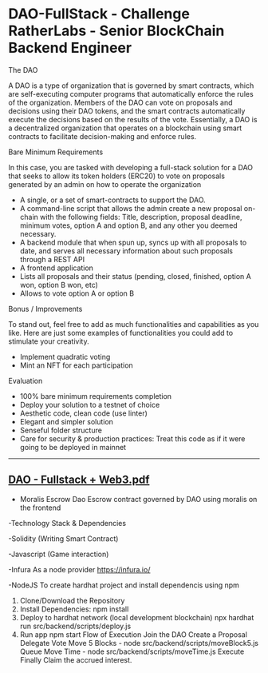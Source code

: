 # DAO-FullStack - Challenge RatherLabs - Senior BlockChain Backend Engineer
The DAO

A DAO is a type of organization that is governed by smart contracts, which are self-executing computer programs that automatically enforce the rules of the organization. 
Members of the DAO can vote on proposals and decisions using their DAO tokens, and the smart contracts automatically execute the decisions based on the results of the vote. Essentially, a DAO is a decentralized organization that operates on a blockchain using smart contracts to facilitate decision-making and enforce rules.

Bare Minimum Requirements

In this case, you are tasked with developing a full-stack solution for a DAO that seeks to allow its token holders (ERC20) to vote on proposals generated 
by an admin on how to operate the organization 
- A single, or a set of smart-contracts to support the DAO.
- A command-line script that allows the admin create a new proposal on-chain with the following fields: Title, description, proposal deadline, minimum votes, option A and option B, and any other you deemed necessary.
- A backend module that when spun up, syncs up with all proposals to date, and serves all necessary information about such proposals through a REST API
- A frontend application
- Lists all proposals and their status (pending, closed, finished, option A won, option B won, etc)
- Allows to vote option A or option B

Bonus / Improvements

To stand out, feel free to add as much functionalities and capabilities as you like. Here are just some examples of functionalities you could add to stimulate your creativity.
- Implement quadratic voting
- Mint an NFT for each participation

Evaluation
- 100% bare minimum requirements completion
- Deploy your solution to a testnet of choice
- Aesthetic code, clean code (use linter)
- Elegant and simpler solution
- Senseful folder structure
- Care for security & production practices: Treat this code as if it were going to be deployed in mainnet

---------------------------------------------------------------------------------------------------------------------
[DAO - Fullstack + Web3.pdf](https://github.com/gonzalolater/DAO-FullStack/files/11261829/DAO.-.Fullstack.%2B.Web3.pdf)
---------------------------------------------------------------------------------------------------------------------

- Moralis Escrow Dao
Escrow contract governed by DAO using moralis on the frontend

-Technology Stack & Dependencies

-Solidity (Writing Smart Contract)

-Javascript (Game interaction)

-Infura As a node provider https://infura.io/

-NodeJS To create hardhat project and install dependencis using npm

1. Clone/Download the Repository
2. Install Dependencies: npm install
3. Deploy to hardhat network (local development blockchain) npx hardhat run src/backend/scripts/deploy.js
4. Run app
npm start
Flow of Execution
Join the DAO
Create a Proposal
Delegate
Vote
Move 5 Blocks - node src/backend/scripts/moveBlock5.js 
Queue
Move Time - node src/backend/scripts/moveTime.js 
Execute
Finally Claim the accrued interest.
